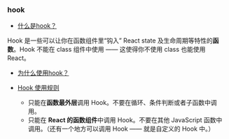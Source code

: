 ### hook
- [什么是hook？]((https://zh-hans.reactjs.org/docs/hooks-overview.html#but-what-is-a-hook)) 

Hook 是一些可以让你在函数组件里“钩入” React state 及生命周期等特性的**函数**。Hook 不能在 class 组件中使用 —— 这使得你不使用 class 也能使用 React。

- [为什么使用hook？](https://zh-hans.reactjs.org/docs/hooks-intro.html#motivation)

- [Hook 使用规则](https://zh-hans.reactjs.org/docs/hooks-overview.html#rules-of-hooks)
  - 只能在**函数最外层**调用 Hook。不要在循环、条件判断或者子函数中调用。
  - 只能在 **React 的函数组件**中调用 Hook。不要在其他 JavaScript 函数中调用。（还有一个地方可以调用 Hook —— 就是自定义的 Hook 中。）




